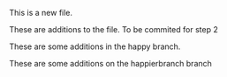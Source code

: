 This is a new file.


These are additions to the file. To be commited for step 2

These are some additions in the happy branch.

These are some additions on the happierbranch branch
